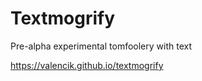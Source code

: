 # Textmogrify

Pre-alpha experimental tomfoolery with text

https://valencik.github.io/textmogrify

